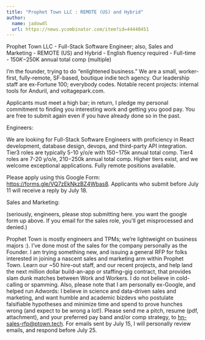 ```yaml
---
title: "Prophet Town LLC : REMOTE (US) and Hybrid"
author:
  name: jadowdl
  url: https://news.ycombinator.com/item?id=44440451
---
```


<JobNavigation />

Prophet Town LLC - Full-Stack Software Engineer; also, Sales and Marketing - REMOTE (US) and Hybrid - English fluency required - Full-time - $150K-$250K annual total comp (multiple)

I’m the founder, trying to do “enlightened business.” We are a small, worker-first, fully-remote, SF-based, boutique indie tech agency. Our leadership staff are ex-Fortune 100; everybody codes. Notable recent projects: internal tools for Anduril, and voltagepark.com.

Applicants must meet a high bar; in return, I pledge my personal commitment to finding you interesting work and getting you good pay. You are free to submit again even if you have already done so in the past.

Engineers:

We are looking for Full-Stack Software Engineers with proficiency in React development, database design, devops, and third-party API integration. Tier3 roles are typically 5-10 y&#x2F;o&#x2F;e with $150-$175k annual total comp. Tier4 roles are 7-20 y&#x2F;o&#x2F;e, $210-$250k annual total comp. Higher tiers exist, and we welcome exceptional applications. Fully remote positions available.

Please apply using this Google Form: <a href="https:&#x2F;&#x2F;forms.gle&#x2F;VQ7zEkNkzBZ4Wbas8" rel="nofollow">https:&#x2F;&#x2F;forms.gle&#x2F;VQ7zEkNkzBZ4Wbas8</a>.  Applicants who submit before July 11 will receive a reply by July 18.

Sales and Marketing:

(seriously, engineers, please stop submitting here.  you want the google form up above.  If you email for the sales role, you&#x27;ll get misprocessed and denied.)

Prophet Town is mostly engineers and TPMs; we’re lightweight on business majors :).  I’ve done most of the sales for the company personally as the Founder.  I am trying something new, and issuing a general RFP for folks interested in joining a nascent sales and marketing arm within Prophet Town.  Learn our ~50 hire-out staff, and our recent projects, and help land the next million dollar build-an-app or staffing-gig contract, that provides slam dunk matches between Work and Workers.  I do not believe in cold-calling or spamming. Also, please note that I am personally ex-Google, and helped run Adwords: I believe in science and data-driven sales and marketing, and want humble and academic bizdevs who postulate falsifiable hypotheses and minimize time and spend to prove hunches wrong (and expect to be wrong a lot!).  Please send me a pitch, resume (pdf, attachment), and your preferred pay band and&#x2F;or comp strategy, to hn-sales-rfp@ptown.tech.  For emails sent by July 15, I will personally review emails, and respond before July 25.
<JobApplication />
